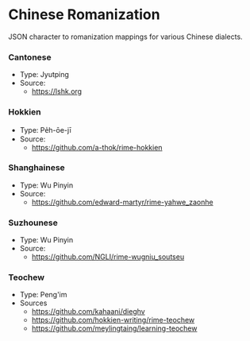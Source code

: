 # Chinese Romanization

JSON character to romanization mappings for various Chinese dialects.

### Cantonese

- Type: Jyutping
- Source:
  - https://lshk.org

### Hokkien

- Type: Pe̍h-ōe-jī
- Source:
  - https://github.com/a-thok/rime-hokkien

### Shanghainese

- Type: Wu Pinyin
- Source:
  - https://github.com/edward-martyr/rime-yahwe_zaonhe

### Suzhounese

- Type: Wu Pinyin
- Source:
  - https://github.com/NGLI/rime-wugniu_soutseu

### Teochew

- Type: Peng'im
- Sources
  - https://github.com/kahaani/dieghv
  - https://github.com/hokkien-writing/rime-teochew
  - https://github.com/meylingtaing/learning-teochew
